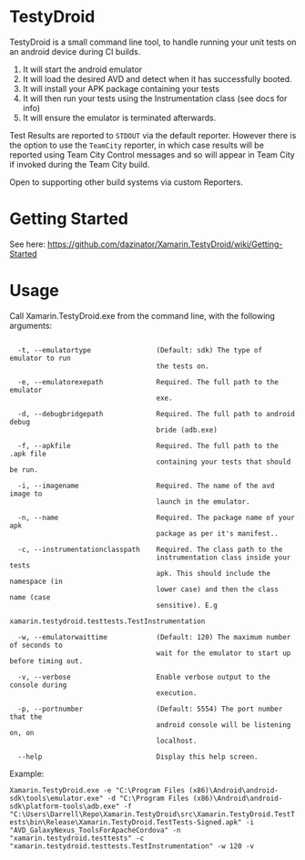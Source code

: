 # TestyDroid

TestyDroid is a small command line tool, to handle running your unit tests on an android device during CI builds.

1. It will start the android emulator
2. It will load the desired AVD and detect when it has successfully booted.
4. It will install your APK package containing your tests
5. It will then run your tests using the Instrumentation class (see docs for info)
6. It will ensure the emulator is terminated afterwards.


Test Results are reported to `STDOUT` via the default reporter.
However there is the option to use the `TeamCity` reporter, in which case results will be reported using Team City Control messages and so will appear in Team City if invoked during the Team City build.

Open to supporting other build systems via custom Reporters.

# Getting Started

See here: https://github.com/dazinator/Xamarin.TestyDroid/wiki/Getting-Started

# Usage

Call Xamarin.TestyDroid.exe from the command line, with the following arguments:

```

  -t, --emulatortype                (Default: sdk) The type of emulator to run
                                    the tests on.

  -e, --emulatorexepath             Required. The full path to the emulator
                                    exe.

  -d, --debugbridgepath             Required. The full path to android debug
                                    bride (adb.exe)

  -f, --apkfile                     Required. The full path to the .apk file
                                    containing your tests that should be run.

  -i, --imagename                   Required. The name of the avd image to
                                    launch in the emulator.

  -n, --name                        Required. The package name of your apk
                                    package as per it's manifest..

  -c, --instrumentationclasspath    Required. The class path to the
                                    instrumentation class inside your tests
                                    apk. This should include the namespace (in
                                    lower case) and then the class name (case
                                    sensitive). E.g
                                    xamarin.testydroid.testtests.TestInstrumentation

  -w, --emulatorwaittime            (Default: 120) The maximum number of seconds to
                                    wait for the emulator to start up before timing out.

  -v, --verbose                     Enable verbose output to the console during
                                    execution.

  -p, --portnumber                  (Default: 5554) The port number that the
                                    android console will be listening on, on
                                    localhost.

  --help                            Display this help screen.

```

Example:

`Xamarin.TestyDroid.exe -e "C:\Program Files (x86)\Android\android-sdk\tools\emulator.exe" -d "C:\Program Files (x86)\Android\android-sdk\platform-tools\adb.exe" -f "C:\Users\Darrell\Repo\Xamarin.TestyDroid\src\Xamarin.TestyDroid.TestTests\bin\Release\Xamarin.TestyDroid.TestTests-Signed.apk" -i "AVD_GalaxyNexus_ToolsForApacheCordova" -n "xamarin.testydroid.testtests" -c "xamarin.testydroid.testtests.TestInstrumentation" -w 120 -v`



